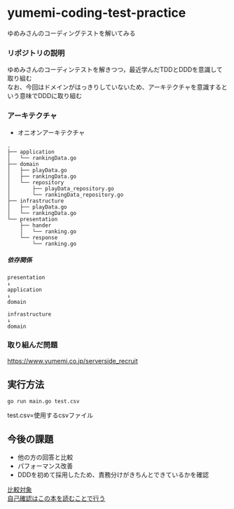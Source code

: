 # yumemi-coding-test-practice
ゆめみさんのコーディングテストを解いてみる

### リポジトリの説明  
ゆめみさんのコーディンテストを解きつつ，最近学んだTDDとDDDを意識して取り組む  
なお、今回はドメインがはっきりしていないため、アーキテクチャを意識するという意味でDDDに取り組む

### アーキテクチャ
- オニオンアーキテクチャ
```
.
├── application
│   └── rankingData.go
├── domain
│   ├── playData.go
│   ├── rankingData.go
│   └── repository
│       ├── playData_repository.go
│       └── rankingData_repository.go
├── infrastructure
│   ├── playData.go
│   └── rankingData.go
└── presentation
    ├── hander
    │   └── ranking.go
    └── response
        └── ranking.go

```

##### 依存関係  
```
presentation  
↓  
application  
↓  
domain 
```
```
infrastructure
↓  
domain 
```



### 取り組んだ問題
https://www.yumemi.co.jp/serverside_recruit

## 実行方法
```cassandraql
go run main.go test.csv
```
test.csv=使用するcsvファイル

## 今後の課題
- 他の方の回答と比較 
- パフォーマンス改善  
- DDDを初めて採用したため、責務分けがきちんとできているかを確認  

[比較対象](https://zenn.dev/foxtail88/scraps/17e94c540e0771)  
[自己確認はこの本を読むことで行う](https://www.amazon.co.jp/dp/B082WXZVPC/ref=dp-kindle-redirect?_encoding=UTF8&btkr=1)  
